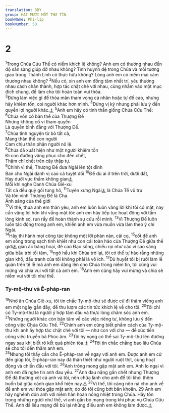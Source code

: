 ```yaml
---
translation: BDY
group: HAI MƯƠI MỐT THƯ TÍN
bookName: Phi-líp 
bookNumber: 50
---
```


<div class="title"><h1>2</h1></div>
<span class="verse phi_2_1"><sup>1</sup>Trong Chúa Cứu Thế có niềm khích lệ không? Anh em có thương nhau đến độ sẵn sàng giúp đỡ nhau không? Tình huynh đệ trong Chúa và mối tương giao trong Thánh Linh có thực hữu không? Lòng anh em có mềm mại cảm thương nhau không? </span>
<span class="verse phi_2_2"><sup>2</sup>Nếu có, xin anh em đồng tâm nhất trí, yêu thương nhau cách chân thành, hợp tác chặt chẽ với nhau, cùng nhắm vào một mục đích chung, để làm cho tôi hoàn toàn vui thỏa.<br/></span>
<span class="verse phi_2_3"><sup>3</sup>Đừng làm việc gì để thỏa mãn tham vọng cá nhân hoặc tự đề cao, nhưng hãy khiêm tốn, coi người khác hơn mình. </span>
<span class="verse phi_2_4"><sup>4</sup>Đừng vị kỷ nhưng phải lưu ý đến quyền lợi người khác.<a href="#" data-toggle="tooltip" data-placement="bottom" title="Nt ctd đừng chăm vè việc riêng, hãy lưu ý đến việc người khác">⚓</a> </span>
<span class="verse phi_2_5"><sup>5</sup>Anh em hãy có tinh thần giống Chúa Cứu Thế:<br/></span>
<span class="verse phi_2_6"><sup>6</sup>Chúa vốn có bản thể của Thượng Đế<br/>Nhưng không cố vị tham quyền<br/>Là quyền bình đẳng với Thượng Đế.<br/></span>
<span class="verse phi_2_7"><sup>7</sup>Chúa tình nguyện từ bỏ tất cả,<br/>Mang thân thể con người<br/>Cam chịu thân phận người nô lệ.<br/></span>
<span class="verse phi_2_8"><sup>8</sup>Chúa đã xuất hiện như một người khiêm tốn<br/>Đi con đường vâng phục cho đến chết,<br/>Thậm chí chết trên cây thập tự.<br/></span>
<span class="verse phi_2_9"><sup>9</sup>Chính vì thế, Thượng Đế đưa Ngài lên tột đỉnh<br/>Ban cho Ngài danh vị cao cả tuyệt đối </span>
<span class="verse phi_2_10"><sup>10</sup>Để dù ai ở trên trời, dưới đất,<br/>Hay dưới vực thẳm không gian<a href="#" data-toggle="tooltip" data-placement="bottom" title="Ctd bên dưới đất">⚓</a><br/>Mỗi khi nghe Danh Chúa Giê-xu<br/>Tất cả đều quỳ gối tung hô,</span>
<span class="verse phi_2_11"><sup>11</sup>Tuyên xưng Ngài<a href="#" data-toggle="tooltip" data-placement="bottom" title="Nt Giê-xu Đấng Cứu Thế">⚓</a> là Chúa Tể vũ trụ<br/>Và tôn vinh Thượng Đế là Cha.<br/>Ánh sáng của thế giới<br/></span>
<span class="verse phi_2_12"><sup>12</sup>Vì thế, thưa anh em thân yêu, anh em luôn luôn vâng lời khi tôi có mặt, nay cần vâng lời hơn khi vắng mặt tôi: anh em hãy tiếp tục hoạt động với tấm lòng kính sợ, run rẩy để hoàn thành sự cứu rỗi mình. </span>
<span class="verse phi_2_13"><sup>13</sup>Vì Thượng Đế luôn luôn tác động trong anh em, khiến anh em vừa muốn vừa làm theo ý chí Ngài.<br/></span>
<span class="verse phi_2_14"><sup>14</sup>Hãy thi hành mọi công tác không một lời phàn nàn, cãi cọ, </span>
<span class="verse phi_2_15"><sup>15</sup>cốt để anh em sống trong sạch tinh khiết như con cái toàn hảo của Thượng Đế giữa thế giới<a href="#" data-toggle="tooltip" data-placement="bottom" title="Nt dòng dõi">⚓</a> gian ác băng hoại, đề cao Đạo sống, chiếu rọi như các vì sao sáng giữa bầu trời tối tăm, </span>
<span class="verse phi_2_16"><sup>16</sup>ngõ hầu khi Chúa trở lại, tôi có thể tự hào rằng những gian khổ, đấu tranh của tôi không phải là vô ích. </span>
<span class="verse phi_2_17"><sup>17</sup>Dù huyết tôi bị rưới làm lễ quán trên tế lễ mà anh em dâng lên cho Chúa trong niềm tin, tôi cũng vui mừng và chia vui với tất cả anh em.</span>
<span class="verse phi_2_18"><sup>18</sup>Anh em cũng hãy vui mừng và chia sẻ niềm vui với tôi như thế.</span>
<div class="title"><h3>Ty-mộ-thư và Ê-pháp-ran</h3></div>
<span class="verse phi_2_19"><sup>19</sup>Nhờ ân Chúa Giê-xu, tôi tin chắc Ty-mộ-thư sẽ được cử đi thăm viếng anh em một ngày gần đây, để thu lượm các tin tức khích lệ về cho tôi. </span>
<span class="verse phi_2_20"><sup>20</sup>Tôi chỉ có Ty-mộ-thư là người ý hợp tâm đầu và thực lòng chăm sóc anh em. </span>
<span class="verse phi_2_21"><sup>21</sup>Những người khác còn bận tâm về các việc riêng tư, không lưu ý đến công việc Chúa Cứu Thế. </span>
<span class="verse phi_2_22"><sup>22</sup>Chính anh em cũng biết phẩm cách của Ty-mộ-thư khi anh ấy hợp tác chặt chẽ với tôi — như con với cha — để xúc tiến công việc truyền bá Phúc âm. </span>
<span class="verse phi_2_23"><sup>23</sup>Tôi hy vọng có thể sai Ty-mộ-thư lên đường ngay sau khi biết rõ kết quả phiên tòa.<a href="#" data-toggle="tooltip" data-placement="bottom" title="Ctd biết việc của tôi ra thế nào">⚓</a>  </span>
<span class="verse phi_2_24"><sup>24</sup>Tôi tin chắc chẳng bao lâu Chúa sẽ cho tôi đến thăm anh em.<br/></span>
<span class="verse phi_2_25"><sup>25</sup>Nhưng tôi thấy cần cho Ê-pháp-ran về ngay với anh em. Được anh em cử đến giúp tôi, Ê-pháp-ran nay đã thân thiết như người ruột thịt, cùng hoạt động và chiến đấu với tôi.</span>
<span class="verse phi_2_26"><sup>26</sup>Anh trông mong gặp mặt anh em. Anh lo ngại vì anh em đã nghe tin anh đau yếu. </span>
<span class="verse phi_2_27"><sup>27</sup>Anh đau nặng gần chết nhưng Thượng Đế đã thương xót cả anh và tôi, nên chữa lành cho anh để tôi khỏi thêm buồn bã giữa cảnh gian khổ hiện nay.<a href="#" data-toggle="tooltip" data-placement="bottom" title="Nt để tránh cho tôi khỏi buồn rầu càng thêm buồn rầu">⚓</a> </span>
<span class="verse phi_2_28"><sup>28</sup>Vì thế, tôi càng nôn nả cho anh về để anh em vui thỏa gặp mặt anh; do đó tôi cũng bớt băn khoăn. 29 Anh em hãy nghênh đón anh với niềm hân hoan nồng nhiệt trong Chúa. Hãy tôn trọng những người như thế, vì anh gần bỏ mạng trong khi phục vụ Chúa Cứu Thế. Anh đã liều mạng để bù lại những điều anh em không làm được.<a href="#" data-toggle="tooltip" data-placement="bottom" title="Ctd những điều anh em còn thiếu sót đối với tôi">⚓</a></span>
